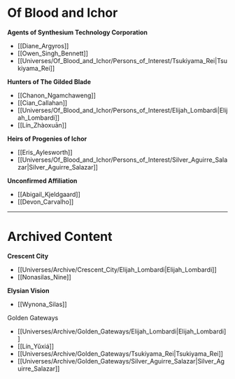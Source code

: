 # Of Blood and Ichor

**Agents of Synthesium Technology Corporation** 
- [[Diane_Argyros]]
- [[Owen_Singh_Bennett]]
- [[Universes/Of_Blood_and_Ichor/Persons_of_Interest/Tsukiyama_Rei|Tsukiyama_Rei]]

**Hunters of The Gilded Blade**
- [[Chanon_Ngamchaweng]]
- [[Cian_Callahan]]
- [[Universes/Of_Blood_and_Ichor/Persons_of_Interest/Elijah_Lombardi|Elijah_Lombardi]]
- [[Lín_Zhàoxuān]]

**Heirs of Progenies of Ichor**
- [[Eris_Aylesworth]]
- [[Universes/Of_Blood_and_Ichor/Persons_of_Interest/Silver_Aguirre_Salazar|Silver_Aguirre_Salazar]]

**Unconfirmed Affiliation**
- [[Abigail_Kjeldgaard]]
- [[Devon_Carvalho]]

---
# Archived Content

**Crescent City**
- [[Universes/Archive/Crescent_City/Elijah_Lombardi|Elijah_Lombardi]]
- [[Nonasilas_Nine]]

**Elysian Vision**
- [[Wynona_Silas]]

Golden Gateways
- [[Universes/Archive/Golden_Gateways/Elijah_Lombardi|Elijah_Lombardi]]
- [[Lín_Yǔxiá]]
- [[Universes/Archive/Golden_Gateways/Tsukiyama_Rei|Tsukiyama_Rei]]
- [[Universes/Archive/Golden_Gateways/Silver_Aguirre_Salazar|Silver_Aguirre_Salazar]]